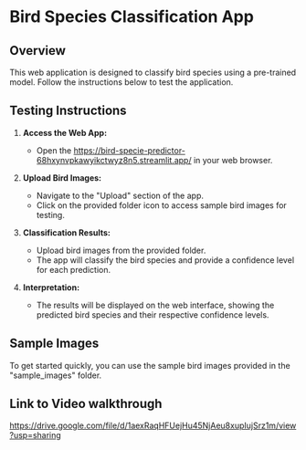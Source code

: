 # Bird Species Classification App

## Overview

This web application is designed to classify bird species using a pre-trained model. Follow the instructions below to test the application.

## Testing Instructions

1. **Access the Web App:**
   - Open the https://bird-specie-predictor-68hxynvpkawyikctwyz8n5.streamlit.app/ in your web browser.

2. **Upload Bird Images:**
   - Navigate to the "Upload" section of the app.
   - Click on the provided folder icon to access sample bird images for testing.

3. **Classification Results:**
   - Upload bird images from the provided folder.
   - The app will classify the bird species and provide a confidence level for each prediction.

4. **Interpretation:**
   - The results will be displayed on the web interface, showing the predicted bird species and their respective confidence levels.

## Sample Images

To get started quickly, you can use the sample bird images provided in the "sample_images" folder.

## Link to Video walkthrough 
https://drive.google.com/file/d/1aexRaqHFUejHu45NjAeu8xupIujSrz1m/view?usp=sharing 


